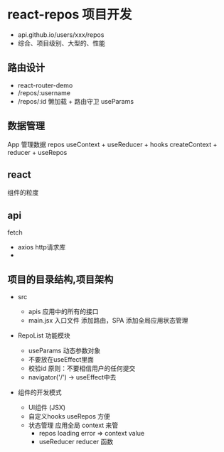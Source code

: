# react-repos 项目开发
- api.github.io/users/xxx/repos
- 综合、项目级别、大型的、性能

## 路由设计
  - react-router-demo
  - /repos/:username
  - /repos/:id
  懒加载 + 路由守卫
  useParams
## 数据管理
   App 管理数据
   repos useContext + useReducer + hooks
   createContext + reducer + useRepos
 
## react
   组件的粒度

## api
  fetch 
  - axios http请求库
  - 

## 项目的目录结构,项目架构
  - src
    - apis 应用中的所有的接口
    - main.jsx
      入口文件
      添加路由，SPA
      添加全局应用状态管理

- RepoList  功能模块
   - useParams 动态参数对象
   - 不要放在useEffect里面
   - 校验id  原则：不要相信用户的任何提交
   - navigator('/')  -> useEffect中去

- 组件的开发模式
   - UI组件 (JSX)
   - 自定义hooks
       useRepos 方便
   - 状态管理  应用全局 context 来管
       - repos loading error => context value
       - useReducer reducer 函数
   

    